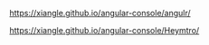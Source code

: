 https://xiangle.github.io/angular-console/angulr/

https://xiangle.github.io/angular-console/Heymtro/
